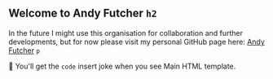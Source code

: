 ## Welcome to Andy Futcher `h2`

In the future I might use this organisation for collaboration and further developments, but for now please visit my personal GitHub page here: [Andy Futcher](https://github.com/AndyFutcher) `p`

🍿 You'll get the `code` insert joke when you see Main HTML template.

<!-- **Here are some ideas to get you started:**
🙋‍♀️ A short introduction - what is your organization all about?
🌈 Contribution guidelines - how can the community get involved?
👩‍💻 Useful resources - where can the community find your docs? Is there anything else the community should know?
🍿 Fun facts - what does your team eat for breakfast?
🧙 Remember, you can do mighty things with the power of [Markdown](https://docs.github.com/github/writing-on-github/getting-started-with-writing-and-formatting-on-github/basic-writing-and-formatting-syntax)
-->
